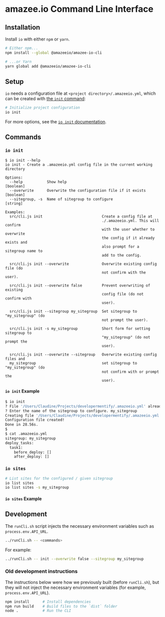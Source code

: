 # amazee.io Command Line Interface

## Installation

Install `io` with either `npm` or `yarn`.

```sh
# Either npm...
npm install --global @amazeeio/amazee-io-cli

# ...or Yarn
yarn global add @amazeeio/amazee-io-cli
```

## Setup

`io` needs a configuration file at `<project directory>/.amazeeio.yml`, which can be created with [the `init` command](#io-init):

```sh
# Initialize project configuration
io init
```

For more options, see the [`io init` documentation](#io-init).

## Commands

### `io init`

```text
$ io init --help
io init - Create a .amazeeio.yml config file in the current working
directory

Options:
  --help           Show help                                           [boolean]
  --overwrite      Overwrite the configuration file if it exists       [boolean]
  --sitegroup, -s  Name of sitegroup to configure                       [string]

Examples:
  src/cli.js init                           Create a config file at
                                            ./.amazeeio.yml. This will confirm
                                            with the user whether to overwrite
                                            the config if it already exists and
                                            also prompt for a sitegroup name to
                                            add to the config.

  src/cli.js init --overwrite               Overwrite existing config file (do
                                            not confirm with the user).

  src/cli.js init --overwrite false         Prevent overwriting of existing
                                            config file (do not confirm with
                                            user).

  src/cli.js init --sitegroup my_sitegroup  Set sitegroup to "my_sitegroup" (do
                                            not prompt the user).

  src/cli.js init -s my_sitegroup           Short form for setting sitegroup to
                                            "my_sitegroup" (do not prompt the
                                            user).

  src/cli.js init --overwrite --sitegroup   Overwrite existing config files and
  my_sitegroup                              set sitegroup to "my_sitegroup" (do
                                            not confirm with or prompt the
                                            user).
```

#### `io init` Example

```sh
$ io init
? File '/Users/Claudine/Projects/developermentify/.amazeeio.yml' already exists! Overwrite? (y/N) y
? Enter the name of the sitegroup to configure. my_sitegroup
Creating file '/Users/Claudine/Projects/developermentify/.amazeeio.yml'...
Configuration file created!
Done in 28.56s.
$
$ cat .amazeeio.yml
sitegroup: my_sitegroup
deploy_tasks:
  task1:
    before_deploy: []
    after_deploy: []
```

### `io sites`

```sh
# List sites for the configured / given sitegroup
io list sites
io list sites -s my_sitegroup
```

#### `io sites` Example

## Development

The `runCli.sh` script injects the necessary environment variables such as `process.env.API_URL`.

```sh
../runCli.sh -- <commands>
```

For example:

```sh
../runCli.sh -- init --overwrite false --sitegroup my_sitegroup
```

### Old development instructions

The instructions below were how we previously built (before `runCli.sh`), but they will not inject the necessary environment variables (for example, `process.env.API_URL`).

```sh
npm install      # Install dependencies
npm run build    # Build files to the `dist` folder
node .           # Run the CLI
```
